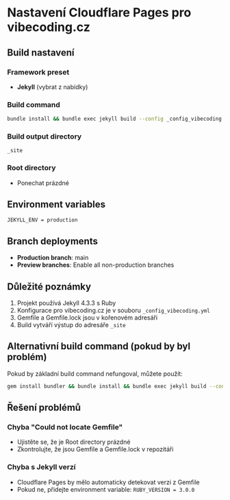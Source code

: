 # Nastavení Cloudflare Pages pro vibecoding.cz

## Build nastavení

### Framework preset
- **Jekyll** (vybrat z nabídky)

### Build command
```bash
bundle install && bundle exec jekyll build --config _config_vibecoding.yml
```

### Build output directory
```
_site
```

### Root directory
- Ponechat prázdné

## Environment variables

```
JEKYLL_ENV = production
```

## Branch deployments

- **Production branch**: main
- **Preview branches**: Enable all non-production branches

## Důležité poznámky

1. Projekt používá Jekyll 4.3.3 s Ruby
2. Konfigurace pro vibecoding.cz je v souboru `_config_vibecoding.yml`
3. Gemfile a Gemfile.lock jsou v kořenovém adresáři
4. Build vytváří výstup do adresáře `_site`

## Alternativní build command (pokud by byl problém)

Pokud by základní build command nefungoval, můžete použít:

```bash
gem install bundler && bundle install && bundle exec jekyll build --config _config_vibecoding.yml
```

## Řešení problémů

### Chyba "Could not locate Gemfile"
- Ujistěte se, že je Root directory prázdné
- Zkontrolujte, že jsou Gemfile a Gemfile.lock v repozitáři

### Chyba s Jekyll verzí
- Cloudflare Pages by mělo automaticky detekovat verzi z Gemfile
- Pokud ne, přidejte environment variable: `RUBY_VERSION = 3.0.0`